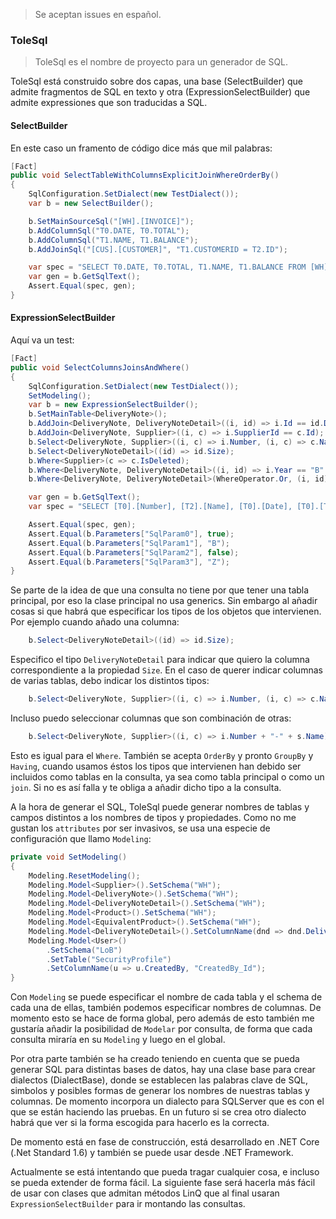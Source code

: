 >Se aceptan issues en español.

### ToleSql

> ToleSql es el nombre de proyecto para un generador de SQL.

ToleSql está construido sobre dos capas, una base (SelectBuilder) que admite fragmentos de SQL en texto y otra (ExpressionSelectBuilder) que admite expressiones que son traducidas a SQL.

#### SelectBuilder
En este caso un framento de código dice más que mil palabras:

~~~~ csharp
[Fact]
public void SelectTableWithColumnsExplicitJoinWhereOrderBy()
{
    SqlConfiguration.SetDialect(new TestDialect());
    var b = new SelectBuilder();

    b.SetMainSourceSql("[WH].[INVOICE]");
    b.AddColumnSql("T0.DATE, T0.TOTAL");
    b.AddColumnSql("T1.NAME, T1.BALANCE");
    b.AddJoinSql("[CUS].[CUSTOMER]", "T1.CUSTOMERID = T2.ID");

    var spec = "SELECT T0.DATE, T0.TOTAL, T1.NAME, T1.BALANCE FROM [WH].[INVOICE] AS [T0] INNER JOIN [CUS].[CUSTOMER] AS [T1] ON T1.CUSTOMERID = T2.ID";
    var gen = b.GetSqlText();
    Assert.Equal(spec, gen);
}
~~~~

#### ExpressionSelectBuilder

Aquí va un test:
~~~~ csharp
[Fact]
public void SelectColumnsJoinsAndWhere()
{
    SqlConfiguration.SetDialect(new TestDialect());
    SetModeling();
    var b = new ExpressionSelectBuilder();
    b.SetMainTable<DeliveryNote>();
    b.AddJoin<DeliveryNote, DeliveryNoteDetail>((i, id) => i.Id == id.DeliveryNoteId);
    b.AddJoin<DeliveryNote, Supplier>((i, c) => i.SupplierId == c.Id);
    b.Select<DeliveryNote, Supplier>((i, c) => i.Number, (i, c) => c.Name, (i, c) => i.Date, (i, c) => i.TotalAmount);
    b.Select<DeliveryNoteDetail>((id) => id.Size);
    b.Where<Supplier>(c => c.IsDeleted);
    b.Where<DeliveryNote, DeliveryNoteDetail>((i, id) => i.Year == "B" && id.IsDeleted == false);
    b.Where<DeliveryNote, DeliveryNoteDetail>(WhereOperator.Or, (i, id) => i.Year == "Z");

    var gen = b.GetSqlText();
    var spec = "SELECT [T0].[Number], [T2].[Name], [T0].[Date], [T0].[TotalAmount], [T1].[Size] FROM [WH].[DeliveryNote] AS [T0] INNER JOIN [WH].[DeliveryNoteDetail] AS [T1] ON ([T0].[Id] = [T1].[DeliveryNote_Id]) INNER JOIN [WH].[Supplier] AS [T2] ON ([T0].[SupplierId] = [T2].[Id]) WHERE ([T2].[IsDeleted] = @SqlParam0) AND (([T0].[Year] = @SqlParam1) AND ([T1].[IsDeleted] = @SqlParam2)) OR ([T0].[Year] = @SqlParam3)";

    Assert.Equal(spec, gen);
    Assert.Equal(b.Parameters["SqlParam0"], true);
    Assert.Equal(b.Parameters["SqlParam1"], "B");
    Assert.Equal(b.Parameters["SqlParam2"], false);
    Assert.Equal(b.Parameters["SqlParam3"], "Z");
}
~~~~

Se parte de la idea de que una consulta no tiene por que tener una tabla principal, por eso la clase principal no usa generics. Sin embargo al añadir cosas si que habrá que especificar los tipos de los objetos que intervienen. Por ejemplo cuando añado una columna:

~~~~ csharp
    b.Select<DeliveryNoteDetail>((id) => id.Size);
~~~~

Especifico el tipo `DeliveryNoteDetail` para indicar que quiero la columna correspondiente a la propiedad `Size`.
En el caso de querer indicar columnas de varias tablas, debo indicar los distintos tipos:

~~~~ csharp
    b.Select<DeliveryNote, Supplier>((i, c) => i.Number, (i, c) => c.Name, (i, c) => i.Date, (i, c) => i.TotalAmount);
~~~~

Incluso puedo seleccionar columnas que son combinación de otras:

~~~~ csharp
    b.Select<DeliveryNote, Supplier>((i, c) => i.Number + "-" + s.Name);
~~~~

Esto es igual para el `Where`. También se acepta `OrderBy` y pronto `GroupBy` y `Having`, cuando usamos éstos los tipos que intervienen han debido ser incluidos como tablas en la consulta, ya sea como tabla principal o como un `join`. Si no es así falla y te obliga a añadir dicho tipo a la consulta.

A la hora de generar el SQL, ToleSql puede generar nombres de tablas y campos distintos a los nombres de tipos y propiedades. Como no me gustan los `attributes` por ser invasivos, se usa una especie de configuración que llamo `Modeling`:

~~~~ csharp
private void SetModeling()
{
    Modeling.ResetModeling();
    Modeling.Model<Supplier>().SetSchema("WH");
    Modeling.Model<DeliveryNote>().SetSchema("WH");
    Modeling.Model<DeliveryNoteDetail>().SetSchema("WH");
    Modeling.Model<Product>().SetSchema("WH");
    Modeling.Model<EquivalentProduct>().SetSchema("WH");
    Modeling.Model<DeliveryNoteDetail>().SetColumnName(dnd => dnd.DeliveryNoteId, "DeliveryNote_Id");
    Modeling.Model<User>()
        .SetSchema("LoB")
        .SetTable("SecurityProfile")
        .SetColumnName(u => u.CreatedBy, "CreatedBy_Id");
}
~~~~

Con `Modeling` se puede especificar el nombre de cada tabla y el schema de cada una de ellas, también podemos especificar nombres de columnas. De momento esto se hace de forma global, pero además de esto también me gustaría añadir la posibilidad de `Modelar` por consulta, de forma que cada consulta miraría en su `Modeling` y luego en el global.

Por otra parte también se ha creado teniendo en cuenta que se pueda generar SQL para distintas bases de datos, hay una clase base para crear dialectos (DialectBase), donde se establecen las palabras clave de SQL, simbolos y posibles formas de generar los nombres de nuestras tablas y columnas. De momento incorpora un dialecto para SQLServer que es con el que se están haciendo las pruebas. En un futuro si se crea otro dialecto habrá que ver si la forma escogida para hacerlo es la correcta.

De momento está en fase de construcción, está desarrollado en .NET Core (.Net Standard 1.6) y también se puede usar desde .NET Framework.

Actualmente se está intentando que pueda tragar cualquier cosa, e incluso se pueda extender de forma fácil. La siguiente fase será hacerla más fácil de usar con clases que admitan métodos LinQ que al final usaran `ExpressionSelectBuilder` para ir montando las consultas.
